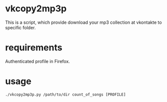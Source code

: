 vkcopy2mp3p
===========

This is a script, which provide download your mp3 collection at vkontakte to specific folder.

requirements
===========
Authenticated profile in Firefox.

usage
===========
```./vkcopy2mp3p.py /path/to/dir count_of_songs [PROFILE]```
